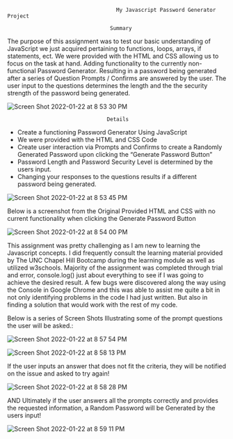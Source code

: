                                        My Javascript Password Generator Project

					                 Summary

The purpose of this assignment was to test our basic understanding of JavaScript we just acquired pertaining to functions, loops, arrays, if statements, ect. We were provided with the HTML and CSS allowing us to focus on the task at hand. Adding functionality to the currently non-functional Password Generator. Resulting in a password being generated after a series of Question Prompts / Confirms are answered by the user. The user input to the questions determines the length and the the security strength of the password being generated.



![Screen Shot 2022-01-22 at 8 53 30 PM](https://user-images.githubusercontent.com/73037339/150692243-4a1547d2-d278-42ee-b860-de01c9f70a13.png)



					                Details

* Create a functioning Password Generator Using JavaScript
* We were provided with the HTML and CSS Code
* Create user interaction via Prompts and Confirms to create a Randomly Generated Password upon clicking the “Generate Password Button”
* Password Length and Password Security Level is determined by the users input.
* Changing your responses to the questions results if a different password being generated.

![Screen Shot 2022-01-22 at 8 53 45 PM](https://user-images.githubusercontent.com/73037339/150692377-a765c2be-6a79-4728-9070-d0db95d1fd99.png)

Below is a screenshot from the Original Provided HTML and CSS with no current functionality when clicking the Generate Password Button

![Screen Shot 2022-01-22 at 8 54 00 PM](https://user-images.githubusercontent.com/73037339/150692413-fe518259-02d7-45da-a399-9dceb766be18.png)


This assignment was pretty challenging as I am new to learning the Javascript concepts. I did frequently consult the learning material provided by The UNC Chapel Hill Bootcamp during the learning module as well as utilized w3schools. Majority of the assignment was completed through trial and error, console.log() just about everything to see if I was going to achieve the desired result. A few bugs were discovered along the way using the Console in Google Chrome and this was able to assist me quite a bit in not only identifying problems in the code I had just written. But also in finding a solution that would work with the rest of my code. 

Below is a series of Screen Shots Illustrating some of the prompt questions the user will be asked.:

![Screen Shot 2022-01-22 at 8 57 54 PM](https://user-images.githubusercontent.com/73037339/150692604-e9d9a5e5-1864-41b8-aed6-e988afd36c82.png)

![Screen Shot 2022-01-22 at 8 58 13 PM](https://user-images.githubusercontent.com/73037339/150692680-fa000a48-a459-4546-a7f4-c0a649af0254.png)

If the user inputs an answer that does not fit the criteria, they will be notified on the issue and asked to try again!

![Screen Shot 2022-01-22 at 8 58 28 PM](https://user-images.githubusercontent.com/73037339/150692686-b0f3f0a6-fa3a-46c1-b267-051e51bda73d.png)

AND Ultimately if the user answers all the prompts correctly and provides the requested information, a Random Password will be Generated by the users input!

![Screen Shot 2022-01-22 at 8 59 11 PM](https://user-images.githubusercontent.com/73037339/150692696-095996d8-2981-443a-aaa7-913c130341a5.png)
